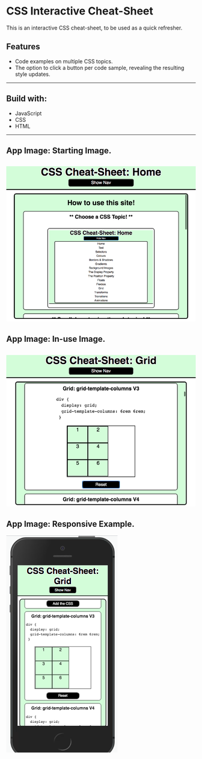 # CSS Interactive Cheat-Sheet

This is an interactive CSS cheat-sheet, to be used as a quick refresher.

## Features
* Code examples on multiple CSS topics.
* The option to click a button per code sample, revealing the resulting style updates.

---
## Build with:
* JavaScript
* CSS
* HTML
---
## App Image: Starting Image.
![Starter View](images/readme_app_pic_1.png)
---
## App Image: In-use Image.
![In-use View](images/readme_app_pic_2.png)
---
## App Image: Responsive Example.
![Responsive Example](images/readme_app_pic_3.png)
